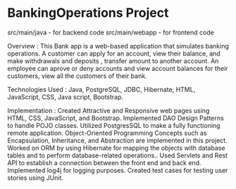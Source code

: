  # BankingOperations Project
 
 src/main/java - for backend code
 src/main/webapp - for frontend code
 
 
 Overview : This Bank app is a web-based application that simulates banking operations. 
            A customer can apply for an account, view their balance, and make withdrawals and deposits , transfer amount to another account. 
            An employee can aprove or deny accounts and view account balances for their customers, view all the customers of their bank.
 
 Technologies Used : Java, PostgreSQL, JDBC, Hibernate, HTML, JavaScript, CSS, Java script, Bootstrap.
 
 Implementation : Created Attractive and Responsive web pages using HTML, CSS, JavaScript, and Bootstrap.
                  Implemented DAO Design Patterns to handle POJO classes.
                  Utilized PostgresSQL to make a fully functioning remote application.
                  Object-Oriented Programming Concepts such as Encapsulation, Inheritance, and Abstraction are implemented in this project.
                  Worked on ORM by using Hibernate for mapping the objects with database tables and to perform database-related operations..
                  Used Servlets and Rest API to establish a connection between the front end and back end. 
                  Implemented log4j for logging purposes.
                  Created test cases for testing user stories using JUnit.
